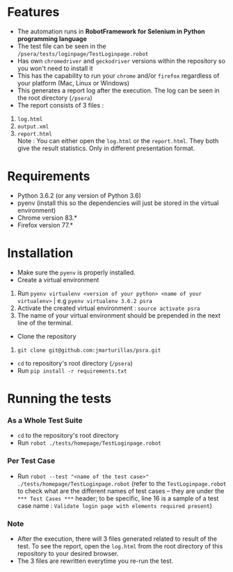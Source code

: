 <h1>Features</h1>

* The automation runs in <b>RobotFramework for Selenium in Python programming language</b>
* The test file can be seen in the `/psera/tests/loginpage/TestLoginpage.robot`
* Has own `chromedriver` and `geckodriver` versions within the repository so you won't need to install it
* This has the capability to run your `chrome` and/or `firefox` regardless of your platform (Mac, Linux or Windows) 
* This generates a report log after the execution. The log can be seen in the root directory (`/psera`)
* The report consists of 3 files : 
1. `log.html`
2. `output.xml`
3. `report.html`<br>
Note : You can either open the `log.html` or the `report.html`. They both give the result statistics. Only in different presentation format.

<h1>Requirements</h1>

* Python 3.6.2 (or any version of Python 3.6)
* pyenv (install this so the dependencies will just be stored in the virtual environment)
* Chrome version 83.*
* Firefox version 77.*

<h1>Installation</h1>

* Make sure the `pyenv` is properly installed.
* Create a virtual environment
1. Run `pyenv virtualenv <version of your python> <name of your virtualenv>` | e.g `pyenv virtualenv 3.6.2 psra`
2. Activate the created virtual environment : `source activate psra`
3. The name of your virtual environment should be prepended in the next line of the terminal.

* Clone the repository

1. `git clone git@github.com:jmarturillas/psra.git`
* `cd` to repository's root directory (`/psera`)
* Run `pip install -r requirements.txt`

<h1>Running the tests</h1>

<h3>As a Whole Test Suite</h3>

* `cd` to the repository's root directory
* Run `robot ./tests/homepage/TestLoginpage.robot`

<h3>Per Test Case</h3>

* Run `robot --test "<name of the test case>" ./tests/homepage/TestLoginpage.robot` (refer to the `TestLoginpage.robot` to check what are the different names of test cases – they are under the `*** Test Cases ***` header; to be specific, line 16 is a sample of a test case name : `Validate login page with elements required present`)


<h3>Note</h3>

* After the execution, there will 3 files generated related to result of the test. To see the report, open the `log.html` from the root directory of this repository to your desired browser.
* The 3 files are rewritten everytime you re-run the test.
